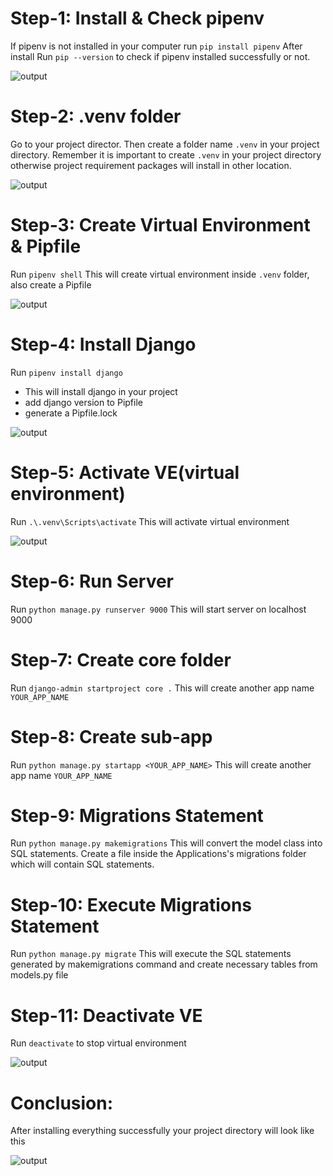 # Step-1: Install & Check pipenv

If pipenv is not installed in your computer run `pip install pipenv`
After install Run `pip --version` to check if pipenv installed successfully or not.

![output](https://i.ibb.co/tK5p6Bg/1.png)

# Step-2: .venv folder

Go to your project director. Then create a folder name `.venv` in your project directory.
Remember it is important to create `.venv` in your project directory otherwise project requirement packages will install in other location.

![output](https://i.ibb.co/z6XbBmq/2.png)

# Step-3: Create Virtual Environment & Pipfile

Run `pipenv shell`
This will create virtual environment inside `.venv` folder, also create a Pipfile

![output](https://i.ibb.co/zf4kNH8/3.png)

# Step-4: Install Django

Run `pipenv install django`

- This will install django in your project
- add django version to Pipfile
- generate a Pipfile.lock

![output](https://i.ibb.co/hCQYH90/4.png)

# Step-5: Activate VE(virtual environment)

Run `.\.venv\Scripts\activate`
This will activate virtual environment

![output](https://i.ibb.co/DVyrsrJ/5.png)

# Step-6: Run Server

Run `python manage.py runserver 9000`
This will start server on localhost 9000

# Step-7: Create core folder 

Run `django-admin startproject core .`
This will create another app name `YOUR_APP_NAME`

# Step-8: Create sub-app

Run `python manage.py startapp <YOUR_APP_NAME>`
This will create another app name `YOUR_APP_NAME`

# Step-9: Migrations Statement

Run `python manage.py makemigrations`
This will convert the model class into SQL statements. Create a file inside the Applications's migrations folder which will contain SQL statements.

# Step-10: Execute Migrations Statement

Run `python manage.py migrate`
This will execute the SQL statements generated by makemigrations command and create necessary tables from models.py file

# Step-11: Deactivate VE

Run `deactivate` to stop virtual environment

![output](https://i.ibb.co/MgmsjVs/6.png)

# Conclusion:

After installing everything successfully your project directory will look like this

![output](https://i.ibb.co/R3znwSQ/7.png)

